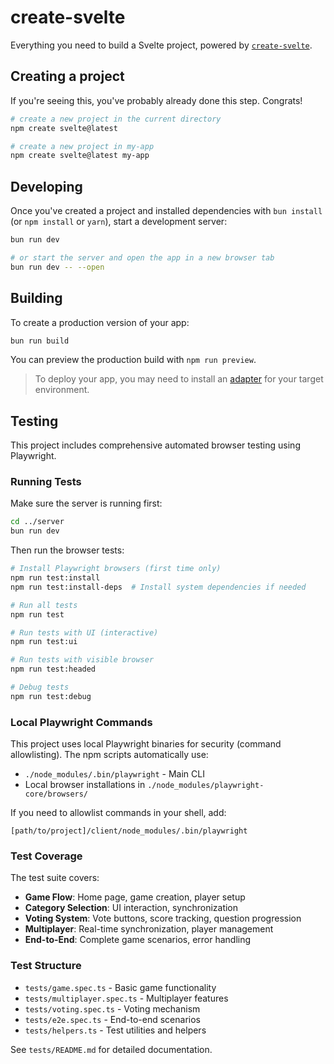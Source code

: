 # create-svelte

Everything you need to build a Svelte project, powered by [`create-svelte`](https://github.com/sveltejs/kit/tree/master/packages/create-svelte).

## Creating a project

If you're seeing this, you've probably already done this step. Congrats!

```bash
# create a new project in the current directory
npm create svelte@latest

# create a new project in my-app
npm create svelte@latest my-app
```

## Developing

Once you've created a project and installed dependencies with `bun install` (or `npm install` or `yarn`), start a development server:

```bash
bun run dev

# or start the server and open the app in a new browser tab
bun run dev -- --open
```

## Building

To create a production version of your app:

```bash
bun run build
```

You can preview the production build with `npm run preview`.

> To deploy your app, you may need to install an [adapter](https://kit.svelte.dev/docs/adapters) for your target environment.

## Testing

This project includes comprehensive automated browser testing using Playwright.

### Running Tests

Make sure the server is running first:

```bash
cd ../server
bun run dev
```

Then run the browser tests:

```bash
# Install Playwright browsers (first time only)
npm run test:install
npm run test:install-deps  # Install system dependencies if needed

# Run all tests
npm run test

# Run tests with UI (interactive)
npm run test:ui

# Run tests with visible browser
npm run test:headed

# Debug tests
npm run test:debug
```

### Local Playwright Commands

This project uses local Playwright binaries for security (command allowlisting). The npm scripts automatically use:

- `./node_modules/.bin/playwright` - Main CLI
- Local browser installations in `./node_modules/playwright-core/browsers/`

If you need to allowlist commands in your shell, add:

```
[path/to/project]/client/node_modules/.bin/playwright
```

### Test Coverage

The test suite covers:

- **Game Flow**: Home page, game creation, player setup
- **Category Selection**: UI interaction, synchronization
- **Voting System**: Vote buttons, score tracking, question progression
- **Multiplayer**: Real-time synchronization, player management
- **End-to-End**: Complete game scenarios, error handling

### Test Structure

- `tests/game.spec.ts` - Basic game functionality
- `tests/multiplayer.spec.ts` - Multiplayer features
- `tests/voting.spec.ts` - Voting mechanism
- `tests/e2e.spec.ts` - End-to-end scenarios
- `tests/helpers.ts` - Test utilities and helpers

See `tests/README.md` for detailed documentation.
